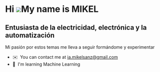 Hi ![](https://user-images.githubusercontent.com/18350557/176309783-0785949b-9127-417c-8b55-ab5a4333674e.gif)My name is MIKEL
=============================================================================================================================

Entusiasta de la electricidad, electrónica y la automatización
--------------------------------------------------------------

Mi pasión por estos temas me lleva a seguir formándome y experimentar

*   ✉️  You can contact me at [ia.mikelsanz@gmail.com](mailto:ia.mikelsanz@gmail.com)
*   🧠  I'm learning Machine Learning


<!--
**mikel-sanz/mikel-sanz** is a ✨ _special_ ✨ repository because its `README.md` (this file) appears on your GitHub profile.

Here are some ideas to get you started:

- 🔭 I’m currently working on ...
- 🌱 I’m currently learning ...
- 👯 I’m looking to collaborate on ...
- 🤔 I’m looking for help with ...
- 💬 Ask me about ...
- 📫 How to reach me: ...
- 😄 Pronouns: ...
- ⚡ Fun fact: ...
-->
